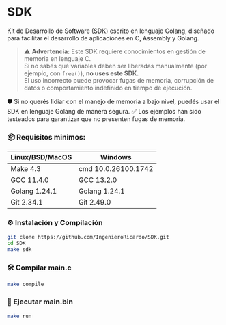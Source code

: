 # SDK
Kit de Desarrollo de Software (SDK) escrito en lenguaje Golang, diseñado para facilitar el desarrollo de aplicaciones en C, Assembly y Golang.

> ⚠️ **Advertencia:** Este SDK requiere conocimientos en gestión de memoria en lenguaje C.  
> Si no sabés qué variables deben ser liberadas manualmente (por ejemplo, con `free()`), **no uses este SDK.**  
> El uso incorrecto puede provocar fugas de memoria, corrupción de datos o comportamiento indefinido en tiempo de ejecución.

🛡️ Si no querés lidiar con el manejo de memoria a bajo nivel, puedés usar el SDK en lenguaje Golang de manera segura.
✅ Los ejemplos han sido testeados para garantizar que no presenten fugas de memoria.

### 📦 Requisitos minimos:

| Linux/BSD/MacOS | Windows |
| --- | --- |
| Make 4.3 | cmd 10.0.26100.1742 |
| GCC 11.4.0 | GCC 13.2.0 |
| Golang 1.24.1 | Golang 1.24.1 |
| Git 2.34.1 | Git 2.49.0 |

### ⚙️ Instalación y Compilación

```bash
git clone https://github.com/IngenieroRicardo/SDK.git
cd SDK
make sdk
```

### 🛠️ Compilar main.c

```bash
make compile
```

### 🚀 Ejecutar main.bin

```bash
make run
```
